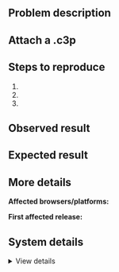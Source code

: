 <!-- You must use this template or your issue will be closed without investigation. Please see the guidelines. -->

## Problem description

<!-- Enter a concise description of your problem here -->

## Attach a .c3p

<!-- A minimal Construct 3 project (.c3p) is required to be attached. Your issue will likely be closed without investigation if you don't provide one. Please see the guidelines -->

## Steps to reproduce

<!-- These steps are essential for us to be able to help you. Usually it is impossible to investigate reports unless they include steps we can follow ourselves, so please do your best to provide specific steps. There is no need to explain how you made the attached project - just explain what to do to with the project to observe the issue. -->

1.
2.
3.

## Observed result

<!-- What do you see happen? -->

## Expected result

<!-- What did you expect to happen instead? -->

## More details
<!-- Providing this information will make it more likely the issue you are reporting can be fixed quickly. -->

<!-- It's helpful to test as many browsers, platforms or export options as possible. For example an issue occurs in an Android app, does it also occur in Chrome on Windows? How about Firefox? etc. -->

**Affected browsers/platforms:** <!-- Chrome/Firefox/Safari, Windows/macOS/Android, etc -->

<!-- Identifying the first version the issue started happening can help resolve the issue more quickly. -->

**First affected release:** <!-- e.g. worked in r122 but broke in r123 -->

## System details

<!-- If you see a crash report dialog, please copy and paste it to where it says "PASTE HERE" below. -->
<!-- Otherwise please go to Menu > About > Platform information and paste that information there instead. -->

<details><summary>View details</summary>

PASTE HERE

</details>
